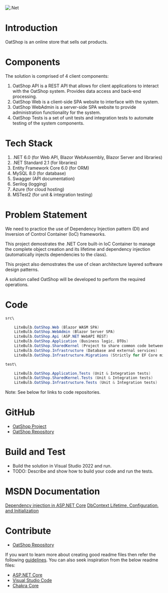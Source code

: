 ![.Net](https://img.shields.io/badge/.NET-5C2D91?style=for-the-badge&logo=.net&logoColor=white)

# Introduction

OatShop is an online store that sells oat products.

# Components

The solution is comprised of 4 client components:
1. OatShop API is a REST API that allows for client applications to interact with the OatShop system.  Provides data access and back-end processing.
2. OatShop Web is a client-side SPA website to interface with the system.
3. OatShop WebAdmin is a server-side SPA website to provide administration functionality for the system.
4. OatShop Tests is a set of unit tests and integration tests to automate testing of the system components.

# Tech Stack

1. .NET 6.0 (for Web API, Blazor WebAssembly, Blazor Server and libraries)
2. .NET Standard 2.1 (for libraries)
3.  Entity Framework Core 6.0 (for ORM)
4. MySQL 8.0 (for database)
5. Swagger (API documentation)
6. Serilog (logging)
7. Azure (for cloud hosting)
8. MSTest2 (for unit & integration testing)

# Problem Statement

We need to practice the use of Dependency Injection pattern (DI) and Inversion of Control Container (IoC) frameworks.

This project demostrates the .NET Core built-in IoC Container to manage the complete object creation and its lifetime and dependency injection (automatically injects dependencies to the class).

This project also demostrates the use of clean architecture layered software design patterns.

A solution called OatShop will be developed to perform the required operations.

# Code

```csharp
src\

    LiteBulb.OatShop.Web (Blazor WASM SPA)
    LiteBulb.OatShop.WebAdmin (Blazor Server SPA)
    LiteBulb.OatShop.Api (ASP.NET WebAPI REST)
    LiteBulb.OatShop.Application (Business logic, DTOs)
    LiteBulb.OatShop.SharedKernel (Project to share common code between repos - could become NuGet package)
    LiteBulb.OatShop.Infrastructure (Database and external services)
    LiteBulb.OatShop.Infrastructure.Migrations (Strictly for EF Core migrations)

test\

    LiteBulb.OatShop.Application.Tests (Unit & Integration tests)
    LiteBulb.OatShop.SharedKernel.Tests (Unit & Integration tests)
    LiteBulb.OatShop.Infrastructure.Tests (Unit & Integration tests)
```

Note: See below for links to code repositories.

# GitHub

- [OatShop Project](https://github.com/users/MrJohnB/projects/2)
- [OatShop Repository](https://github.com/MrJohnB/OatShop)

# Build and Test

- Build the solution in Visual Studio 2022 and run.
- TODO: Describe and show how to build your code and run the tests.

# MSDN Documentation

[Dependency injection in ASP.NET Core](https://learn.microsoft.com/en-us/aspnet/core/fundamentals/dependency-injection)
[DbContext Lifetime, Configuration, and Initialization](https://learn.microsoft.com/en-us/ef/core/dbcontext-configuration)

# Contribute

- [OatShop Repository](https://github.com/MrJohnB/OatShop)

If you want to learn more about creating good readme files then refer the following [guidelines](https://docs.microsoft.com/en-us/azure/devops/repos/git/create-a-readme?view=azure-devops). You can also seek inspiration from the below readme files:
- [ASP.NET Core](https://github.com/aspnet/Home)
- [Visual Studio Code](https://github.com/Microsoft/vscode)
- [Chakra Core](https://github.com/Microsoft/ChakraCore)